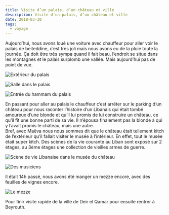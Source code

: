 ```yaml
---
title: Visite d’un palais, d’un château et ville
description: Visite d’un palais, d’un château et ville
date: 2018-03-30
tags:
  - voyage
---
```



Aujourd’hui, nous avons loué une voiture avec chauffeur pour aller voir le palais de beiteddine, c’est très joli mais nous avons eu de la pluie toute la journée. Ça doit être très sympa quand il fait beau, l’endroit se situe dans les montagnes et le palais surplomb une vallée. Mais aujourd’hui pas de point de vue.

![Extérieur du palais](/img/c957f39d-c562-43db-bbe0-d4754803d29a.jpg "Extérieur du palais")

![Salle dans le palais](/img/img_1156.jpg "Salle dans le palais")

![Entrée du hammam du palais](/img/5a762a18-080c-4beb-89db-7624f62d00ee.jpg "Entrée du hammam du palais")

En passant pour aller au palais le chauffeur c’est arrêter sur le parking d’un château pour nous raconter l’histoire d’un Libanais qui était tombé amoureux d’une blonde et qu’il lui promis de lui construire un château, ce qu’il fît une bonne parti de sa vie. Il n’épousa finalement pas la blonde à qui y l’avait promis le château, mais une autre.  
Bref, avec Maëva nous nous sommes dit que le château était tellement kitch de l’extérieur qu’il fallait visiter le musée à l’intérieur. En effet, tout le musée était super kitch. Des scènes de la vie courante au Liban sont exposé sur 2 étages, au 3ème étages une collection de vieilles armes de guerre.

![Scène de vie Libanaise dans le musée du château](/img/079efe72-499d-4428-b44f-2ec2e9429a8a.jpg "Scène de vie Libanaise dans le musée du château")

![Des musiciens](/img/30351a85-8c7e-4799-a8b8-d9955192414b.jpg "Des musiciens")

Il était 14h passé, nous avons été manger un mezze encore, avec des feuilles de vignes encore.

![Le mezze](/img/f3afca3b-7ef2-46aa-98ae-981df720df04.jpg "Le mezze")

Pour finir visite rapide de la ville de Deir el Qamar pour ensuite rentrer à Beyrouth.